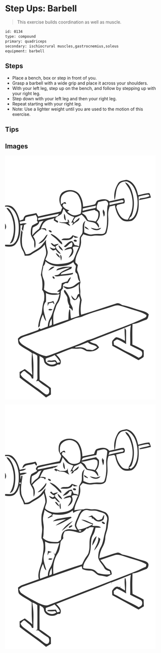 # Step Ups: Barbell

> This exercise builds coordination as well as muscle.

``` 
id: 0134 
type: compound 
primary: quadriceps 
secondary: ischiocrural muscles,gastrocnemius,soleus 
equipment: barbell 
``` 


## Steps


 - Place a bench, box or step in front of you.
 - Grasp a barbell with a wide grip and place it across your shoulders.
 - With your left leg, step up on the bench, and follow by stepping up with your right leg.
 - Step down with your left leg and then your right leg.
 - Repeat starting with your right leg.
 - Note: Use a lighter weight until you are used to the motion of this exercise.

## Tips



## Images

![](./../svg/0134-relaxation.svg "")

![](./../svg/0134-tension.svg "")

